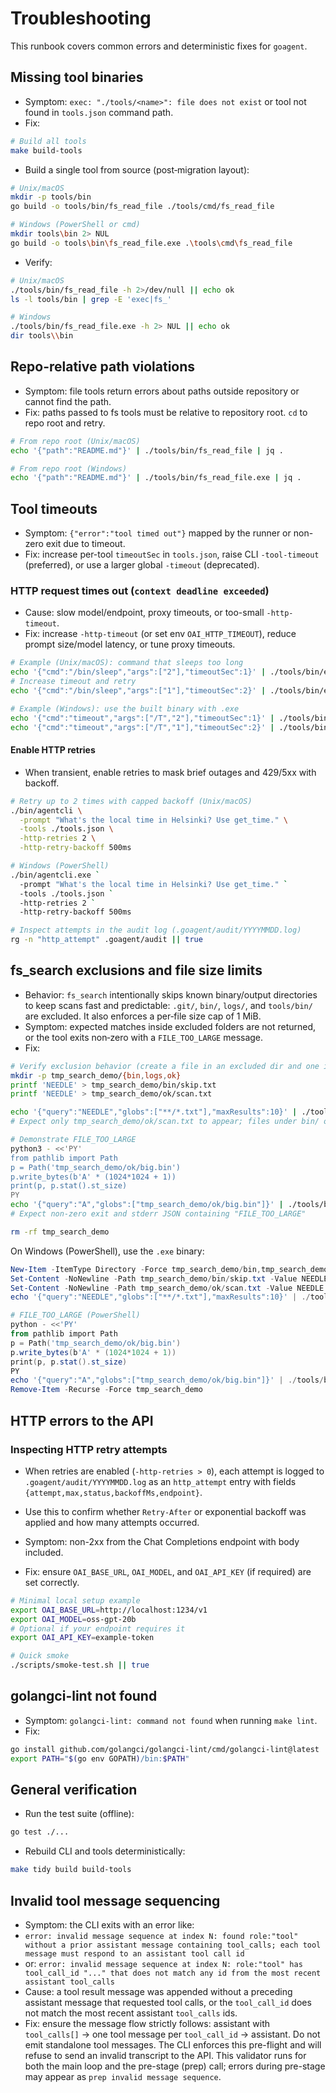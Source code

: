 # Troubleshooting

This runbook covers common errors and deterministic fixes for `goagent`.

## Missing tool binaries
- Symptom: `exec: "./tools/<name>": file does not exist` or tool not found in `tools.json` command path.
- Fix:
```bash
# Build all tools
make build-tools
```
- Build a single tool from source (post‑migration layout):
```bash
# Unix/macOS
mkdir -p tools/bin
go build -o tools/bin/fs_read_file ./tools/cmd/fs_read_file

# Windows (PowerShell or cmd)
mkdir tools\bin 2> NUL
go build -o tools\bin\fs_read_file.exe .\tools\cmd\fs_read_file
```
- Verify:
```bash
# Unix/macOS
./tools/bin/fs_read_file -h 2>/dev/null || echo ok
ls -l tools/bin | grep -E 'exec|fs_'

# Windows
./tools/bin/fs_read_file.exe -h 2> NUL || echo ok
dir tools\\bin
```

## Repo-relative path violations
- Symptom: file tools return errors about paths outside repository or cannot find the path.
- Fix: paths passed to fs tools must be relative to repository root. `cd` to repo root and retry.
```bash
# From repo root (Unix/macOS)
echo '{"path":"README.md"}' | ./tools/bin/fs_read_file | jq .

# From repo root (Windows)
echo '{"path":"README.md"}' | ./tools/bin/fs_read_file.exe | jq .
```

## Tool timeouts
- Symptom: `{"error":"tool timed out"}` mapped by the runner or non-zero exit due to timeout.
- Fix: increase per-tool `timeoutSec` in `tools.json`, raise CLI `-tool-timeout` (preferred), or use a larger global `-timeout` (deprecated).

### HTTP request times out (`context deadline exceeded`)
- Cause: slow model/endpoint, proxy timeouts, or too-small `-http-timeout`.
- Fix: increase `-http-timeout` (or set env `OAI_HTTP_TIMEOUT`), reduce prompt size/model latency, or tune proxy timeouts.
```bash
# Example (Unix/macOS): command that sleeps too long
echo '{"cmd":"/bin/sleep","args":["2"],"timeoutSec":1}' | ./tools/bin/exec || true
# Increase timeout and retry
echo '{"cmd":"/bin/sleep","args":["1"],"timeoutSec":2}' | ./tools/bin/exec

# Example (Windows): use the built binary with .exe
echo '{"cmd":"timeout","args":["/T","2"],"timeoutSec":1}' | ./tools/bin/exec.exe || true
echo '{"cmd":"timeout","args":["/T","1"],"timeoutSec":2}' | ./tools/bin/exec.exe
```

#### Enable HTTP retries
- When transient, enable retries to mask brief outages and 429/5xx with backoff.
```bash
# Retry up to 2 times with capped backoff (Unix/macOS)
./bin/agentcli \
  -prompt "What's the local time in Helsinki? Use get_time." \
  -tools ./tools.json \
  -http-retries 2 \
  -http-retry-backoff 500ms

# Windows (PowerShell)
./bin/agentcli.exe `
  -prompt "What's the local time in Helsinki? Use get_time." `
  -tools ./tools.json `
  -http-retries 2 `
  -http-retry-backoff 500ms

# Inspect attempts in the audit log (.goagent/audit/YYYYMMDD.log)
rg -n "http_attempt" .goagent/audit || true
```

## fs_search exclusions and file size limits
- Behavior: `fs_search` intentionally skips known binary/output directories to keep scans fast and predictable: `.git/`, `bin/`, `logs/`, and `tools/bin/` are excluded. It also enforces a per‑file size cap of 1 MiB.
- Symptom: expected matches inside excluded folders are not returned, or the tool exits non‑zero with a `FILE_TOO_LARGE` message.
- Fix:
```bash
# Verify exclusion behavior (create a file in an excluded dir and one in a normal dir)
mkdir -p tmp_search_demo/{bin,logs,ok}
printf 'NEEDLE' > tmp_search_demo/bin/skip.txt
printf 'NEEDLE' > tmp_search_demo/ok/scan.txt

echo '{"query":"NEEDLE","globs":["**/*.txt"],"maxResults":10}' | ./tools/bin/fs_search | jq .
# Expect only tmp_search_demo/ok/scan.txt to appear; files under bin/ or logs/ are skipped

# Demonstrate FILE_TOO_LARGE
python3 - <<'PY'
from pathlib import Path
p = Path('tmp_search_demo/ok/big.bin')
p.write_bytes(b'A' * (1024*1024 + 1))
print(p, p.stat().st_size)
PY
echo '{"query":"A","globs":["tmp_search_demo/ok/big.bin"]}' | ./tools/bin/fs_search || true
# Expect non-zero exit and stderr JSON containing "FILE_TOO_LARGE"

rm -rf tmp_search_demo
```

On Windows (PowerShell), use the `.exe` binary:
```powershell
New-Item -ItemType Directory -Force tmp_search_demo/bin,tmp_search_demo/logs,tmp_search_demo/ok | Out-Null
Set-Content -NoNewline -Path tmp_search_demo/bin/skip.txt -Value NEEDLE
Set-Content -NoNewline -Path tmp_search_demo/ok/scan.txt -Value NEEDLE
echo '{"query":"NEEDLE","globs":["**/*.txt"],"maxResults":10}' | ./tools/bin/fs_search.exe | jq .

# FILE_TOO_LARGE (PowerShell)
python - <<'PY'
from pathlib import Path
p = Path('tmp_search_demo/ok/big.bin')
p.write_bytes(b'A' * (1024*1024 + 1))
print(p, p.stat().st_size)
PY
echo '{"query":"A","globs":["tmp_search_demo/ok/big.bin"]}' | ./tools/bin/fs_search.exe; if ($LASTEXITCODE -eq 0) { Write-Error 'expected non-zero' }
Remove-Item -Recurse -Force tmp_search_demo
```

## HTTP errors to the API
### Inspecting HTTP retry attempts
- When retries are enabled (`-http-retries > 0`), each attempt is logged to `.goagent/audit/YYYYMMDD.log` as an `http_attempt` entry with fields `{attempt,max,status,backoffMs,endpoint}`.
- Use this to confirm whether `Retry-After` or exponential backoff was applied and how many attempts occurred.

- Symptom: non-2xx from the Chat Completions endpoint with body included.
- Fix: ensure `OAI_BASE_URL`, `OAI_MODEL`, and `OAI_API_KEY` (if required) are set correctly.
```bash
# Minimal local setup example
export OAI_BASE_URL=http://localhost:1234/v1
export OAI_MODEL=oss-gpt-20b
# Optional if your endpoint requires it
export OAI_API_KEY=example-token

# Quick smoke
./scripts/smoke-test.sh || true
```

## golangci-lint not found
- Symptom: `golangci-lint: command not found` when running `make lint`.
- Fix:
```bash
go install github.com/golangci/golangci-lint/cmd/golangci-lint@latest
export PATH="$(go env GOPATH)/bin:$PATH"
```

## General verification
- Run the test suite (offline):
```bash
go test ./...
```
- Rebuild CLI and tools deterministically:
```bash
make tidy build build-tools
```

## Invalid tool message sequencing
- Symptom: the CLI exits with an error like:
- `error: invalid message sequence at index N: found role:"tool" without a prior assistant message containing tool_calls; each tool message must respond to an assistant tool call id`
- or: `error: invalid message sequence at index N: role:"tool" has tool_call_id "..." that does not match any id from the most recent assistant tool_calls`
- Cause: a tool result message was appended without a preceding assistant message that requested tool calls, or the `tool_call_id` does not match the most recent assistant `tool_calls` ids.
- Fix: ensure the message flow strictly follows: assistant with `tool_calls[]` → one tool message per `tool_call_id` → assistant. Do not emit standalone tool messages. The CLI enforces this pre-flight and will refuse to send an invalid transcript to the API. This validator runs for both the main loop and the pre-stage (prep) call; errors during pre-stage may appear as `prep invalid message sequence`.
